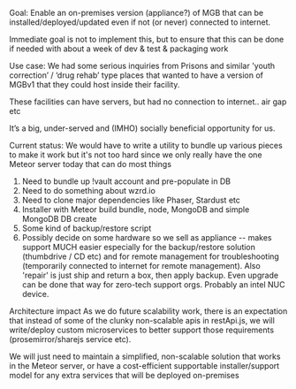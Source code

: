 
Goal:
  Enable an on-premises version (appliance?) of MGB that can be installed/deployed/updated 
  even if not (or never) connected to internet.

  Immediate goal is not to implement this, but to ensure that this can be done if needed 
  with about a week of dev & test & packaging work

Use case:
  We had some serious inquiries from Prisons and similar 'youth correction’ / ‘drug rehab’ 
  type places that wanted to have a version of MGBv1 that they could host inside 
  their facility.
  
  These facilities can have servers, but had no connection to internet.. air gap etc

  It’s a big, under-served and (IMHO) socially beneficial opportunity for us.

Current status:
  We would have to write a utility to bundle up various pieces to make it work but it's
  not too hard since we only really have the one Meteor server today that can do most things
  1. Need to bundle up !vault account and pre-populate in DB
  1. Need to do something about wzrd.io
  1. Need to clone major dependencies like Phaser, Stardust etc
  1. Installer with Meteor build bundle, node, MongoDB and simple MongoDB DB create
  1. Some kind of backup/restore script
  1. Possibly decide on some hardware so we sell as appliance -- makes support MUCH easier
     especially for the backup/restore solution (thumbdrive / CD etc) and for remote management
     for troubleshooting (temporarily connected to internet for remote management). Also 'repair'
     is just ship and return a box, then apply backup. Even upgrade can be done that way for 
     zero-tech support orgs. Probably an intel NUC device.


Architecture impact
  As we do future scalability work, there is an expectation that instead of some of the
  clunky non-scalable apis in restApi.js, we will write/deploy custom microservices to 
  better support those requirements (prosemirror/sharejs service etc).

  We will just need to maintain a simplified, non-scalable solution that works in the Meteor
  server, or have a cost-efficient supportable installer/support model for any extra services
  that will be deployed on-premises

  